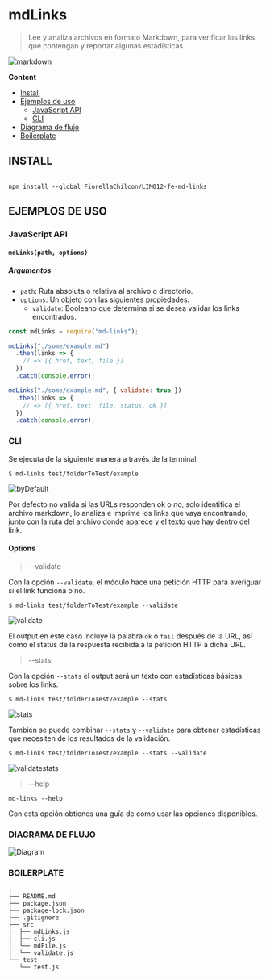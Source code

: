 # mdLinks

> Lee y analiza archivos en formato Markdown, para verificar los links que contengan y reportar algunas estadísticas.

![markdown](https://user-images.githubusercontent.com/58056552/80736460-cb33e900-8ad7-11ea-8ba6-2e120031dc18.png)

__Content__
- [Install](#install)
- [Ejemplos de uso](#ejemplos-de-uso)
  - [JavaScript API](#javaScript-api)
  - [CLI](#cli)
- [Diagrama de flujo](#diagrama-de-flujo)
- [Boilerplate](#boilerplate)

## INSTALL
``` set up

npm install --global FiorellaChilcon/LIM012-fe-md-links

```

## EJEMPLOS DE USO

### JavaScript API
#### `mdLinks(path, options)`

##### Argumentos

- `path`: Ruta absoluta o relativa al archivo o directorio.
- `options`: Un objeto con las siguientes propiedades:
  * `validate`: Booleano que determina si se desea validar los links
    encontrados.

```js
const mdLinks = require("md-links");

mdLinks("./some/example.md")
  .then(links => {
    // => [{ href, text, file }]
  })
  .catch(console.error);

mdLinks("./some/example.md", { validate: true })
  .then(links => {
    // => [{ href, text, file, status, ok }]
  })
  .catch(console.error);
```

### CLI
Se ejecuta de la siguiente manera a través de la terminal:

```
$ md-links test/folderToTest/example
```

![byDefault](https://user-images.githubusercontent.com/58056552/80735307-1ea53780-8ad6-11ea-9650-11d6f107c5a0.PNG)

Por defecto no valida si las URLs responden ok o no, solo identifica el archivo markdown, lo analiza e imprime los links que vaya encontrando, junto con la ruta del archivo donde aparece y el texto que hay dentro del link.

#### Options

> --validate

Con la opción `--validate`, el módulo hace una petición HTTP para
averiguar si el link funciona o no.

```
$ md-links test/folderToTest/example --validate
```

![validate](https://user-images.githubusercontent.com/58056552/80736234-72fce700-8ad7-11ea-8516-cc6f177bc9a5.PNG)

El output en este caso incluye la palabra `ok` o `fail` después de
la URL, así como el status de la respuesta recibida a la petición HTTP a dicha URL.

> --stats

Con la opción `--stats` el output será un texto con estadísticas
básicas sobre los links.

```
$ md-links test/folderToTest/example --stats
```

![stats](https://user-images.githubusercontent.com/58056552/80736299-8dcf5b80-8ad7-11ea-9dcd-54ffcc06e07f.PNG)


También se puede combinar `--stats` y `--validate` para obtener estadísticas que
necesiten de los resultados de la validación.


```
$ md-links test/folderToTest/example --stats --validate
```

![validatestats](https://user-images.githubusercontent.com/58056552/80736346-9f186800-8ad7-11ea-8157-1258d9a54835.PNG)


> --help

```
md-links --help
```

Con esta opción obtienes una guía de como usar las opciones disponibles.

### DIAGRAMA DE FLUJO
![Diagram](https://user-images.githubusercontent.com/58056552/80736415-b8211900-8ad7-11ea-8a36-454a7177f7a6.png)

### BOILERPLATE
```text
.
├── README.md
├── package.json
├── package-lock.json
├── .gitignore
├── src
|  ├── mdLinks.js
|  ├── cli.js
|  └── mdFile.js
|  └── validate.js
└── test
   └── test.js
```
